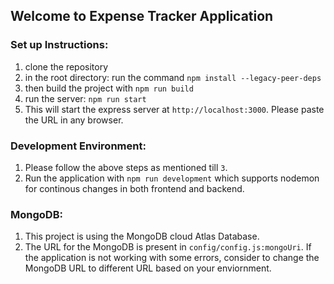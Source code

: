 ## Welcome to Expense Tracker Application

### Set up Instructions:
1. clone the repository
2. in the root directory: run the command `npm install --legacy-peer-deps`
3. then build the project with `npm run build`
4. run the server: `npm run start`
5. This will start the express server at `http://localhost:3000`. Please paste the URL in any browser.

### Development Environment:
1. Please follow the above steps as mentioned till `3`.
2. Run the application with `npm run development` which supports nodemon for continous changes in both frontend and backend.

### MongoDB:
1. This project is using the MongoDB cloud Atlas Database.
2. The URL for the MongoDB is present in `config/config.js:mongoUri`. If the application is not working with some errors, consider to change the MongoDB URL to different URL based on your enviornment.